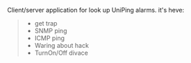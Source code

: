 Client/server application for look up UniPing alarms.
it's heve:
> - get trap
> - SNMP ping
> - ICMP ping
> - Waring about hack
> - TurnOn/Off divace